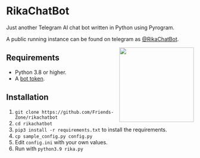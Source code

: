 # RikaChatBot
Just another Telegram AI chat bot written in Python using Pyrogram.

A public running instance can be found on telegram as [@RikaChatBot](https://t.me/RikaChatBot).

<img src="https://telegra.ph/file/fb74c38f56323fb480709.jpg" width="200" align="right">

## Requirements

- Python 3.8 or higher.
- A [bot token](//t.me/botfather).


## Installation

1. `git clone https://github.com/Friends-Zone/rikachatbot`
2. `cd rikachatbot`
3. `pip3 install -r requirements.txt` to install the requirements.
4. `cp sample_config.py config.py`
5. Edit `config.ini` with your own values.
6. Run with `python3.9 rika.py`
